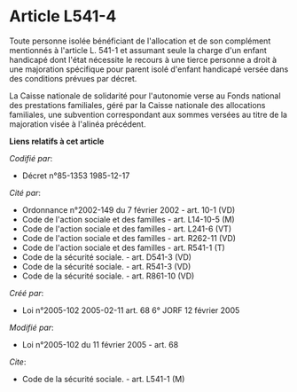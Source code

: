 # Article L541-4

Toute personne isolée bénéficiant de l'allocation et de son complément mentionnés à l'article L. 541-1 et assumant seule la
charge d'un enfant handicapé dont l'état nécessite le recours à une tierce personne a droit à une majoration spécifique pour
parent isolé d'enfant handicapé versée dans des conditions prévues par décret.

La Caisse nationale de solidarité pour l'autonomie verse au Fonds national des prestations familiales, géré par la Caisse
nationale des allocations familiales, une subvention correspondant aux sommes versées au titre de la majoration visée à
l'alinéa précédent.

**Liens relatifs à cet article**

_Codifié par_:

  - Décret n°85-1353 1985-12-17

_Cité par_:

  - Ordonnance n°2002-149 du 7 février 2002 - art. 10-1 (VD)
  - Code de l'action sociale et des familles - art. L14-10-5 (M)
  - Code de l'action sociale et des familles - art. L241-6 (VT)
  - Code de l'action sociale et des familles - art. R262-11 (VD)
  - Code de l'action sociale et des familles - art. R541-1 (T)
  - Code de la sécurité sociale. - art. D541-3 (VD)
  - Code de la sécurité sociale. - art. R541-3 (VD)
  - Code de la sécurité sociale. - art. R861-10 (VD)

_Créé par_:

  - Loi n°2005-102 2005-02-11 art. 68 6° JORF 12 février 2005

_Modifié par_:

  - Loi n°2005-102 du 11 février 2005 - art. 68

_Cite_:

  - Code de la sécurité sociale. - art. L541-1 (M)
